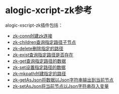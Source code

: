 alogic-xcript-zk参考
======================

alogic-xscript-zk插件包括：

- [zk-conn创建zk连接](plugins/zk-conn.md)
- [zk-children查询指定路径子节点](plugins/zk-children.md)
- [zk-delete删除指定的路径](plugins/zk-delete.md)
- [zk-exist查询指定路径是否存在](plugins/zk-exist.md)
- [zk-get查询指定路径的数据](plugins/zk-get.md)
- [zk-set设置指定路径的数据](plugins/zk-set.md)
- [zk-mkpath创建指定的路径](plugins/zk-mkpath.md)
- [zk-getAsJson将数据以Json字符串输出到当前节点](plugins/zk-getAsJson.md)
- [zk-setAsJson将当前节点以Json字符串存入变量](plugins/zk-setAsJson.md)
